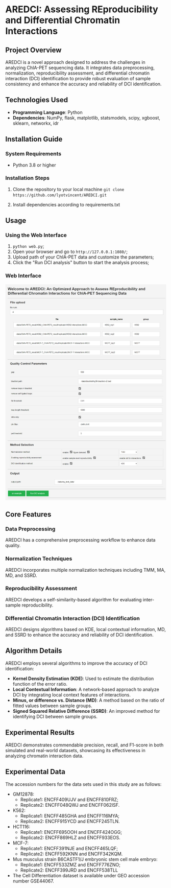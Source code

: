 # AREDCI: Assessing REproducibility and Differential Chromatin Interactions

## Project Overview
AREDCI is a novel approach designed to address the challenges in analyzing ChIA-PET sequencing data. It integrates data preprocessing, normalization, reproducibility assessment, and differential chromatin interaction (DCI) identification to provide robust evaluation of sample consistency and enhance the accuracy and reliability of DCI identification.

## Technologies Used
- **Programming Language**: Python
- **Dependencies**: NumPy, flask, matplotlib, statsmodels, scipy, xgboost, sklearn, networkx, idr

## Installation Guide
### System Requirements
- Python 3.8 or higher

### Installation Steps
1. Clone the repository to your local machine
`git clone https://github.com/lyotvincent/AREDCI.git`

2. Install dependencies according to requirements.txt

## Usage
### Using the Web Interface
1. `python web.py`;
2. Open your browser and go to `http://127.0.0.1:1080/`;
3. Upload path of your ChIA-PET data and customize the parameters;
4. Click the "Run DCI analysis" button to start the analysis process;

### Web Interface
![Web Interface Screenshot](/static/images//web_interface.jpeg)

## Core Features
### Data Preprocessing
AREDCI has a comprehensive preprocessing workflow to enhance data quality.

### Normalization Techniques
AREDCI incorporates multiple normalization techniques including TMM, MA, MD, and SSRD.

### Reproducibility Assessment
AREDCI develops a self-similarity-based algorithm for evaluating inter-sample reproducibility.

### Differential Chromatin Interaction (DCI) Identification
AREDCI designs algorithms based on KDE, local contextual information, MD, and SSRD to enhance the accuracy and reliability of DCI identification.

## Algorithm Details
AREDCI employs several algorithms to improve the accuracy of DCI identification:
- **Kernel Density Estimation (KDE)**: Used to estimate the distribution function of the error ratio.
- **Local Contextual Information**: A network-based approach to analyze DCI by integrating local context features of interactions.
- **Minus, or difference vs. Distance (MD)**: A method based on the ratio of fitted values between sample groups.
- **Signed Squared Relative Difference (SSRD)**: An improved method for identifying DCI between sample groups.

## Experimental Results
AREDCI demonstrates commendable precision, recall, and F1-score in both simulated and real-world datasets, showcasing its effectiveness in analyzing chromatin interaction data.

## Experimental Data
The accession numbers for the data sets used in this study are as follows:  
* GM12878:
  - Replicate1: ENCFF409UJV and ENCFF810FRZ;
  - Replicate2: ENCFF048QWJ and ENCFF062ISF.  
* K562:
  - Replicate1: ENCFF485GHA and ENCFF116MYA;
  - Replicate2: ENCFF915YCD and ENCFF245TLN.  
* HCT116:
  - Replicate1: ENCFF695OOH and ENCFF424OGG;
  - Replicate2: ENCFF869HLZ and ENCFF933EOS.  
* MCF-7:
  - Replicate1: ENCFF391NJE and ENCFF465LQF;
  - Replicate2: ENCFF592KNN and ENCFF342KQM.  
* Mus musculus strain B6CASTF1/J embryonic stem cell male embryo:
  - Replicate1: ENCFF533ZMZ and ENCFF776ZNO;
  - Replicate2: ENCFF399JRD and ENCFF538TLL  
* The Cell Differentiation dataset is available under GEO accession number GSE44067.  